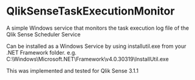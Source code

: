 # QlikSenseTaskExecutionMonitor
A simple Windows service that monitors the task execution log file of the Qlik Sense Scheduler Service

Can be installed as a Windows Service by using installutil.exe from your .NET Framework folder.
e.g. C:\Windows\Microsoft.NET\Framework\v4.0.30319\InstallUtil.exe

This was implemented and tested for Qlik Sense 3.1.1
